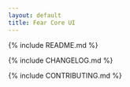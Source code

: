 ```yaml
---
layout: default
title: Fear Core UI
---
```


  {% include README.md %}<br />

  {% include CHANGELOG.md %}<br />

  {% include CONTRIBUTING.md %}